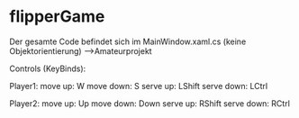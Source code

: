 # flipperGame
Der gesamte Code befindet sich im MainWindow.xaml.cs (keine Objektorientierung)
-->Amateurprojekt

Controls (KeyBinds):

Player1:
move up: W
move down: S
serve up: LShift
serve down: LCtrl

Player2:
move up: Up
move down: Down
serve up: RShift
serve down: RCtrl
